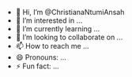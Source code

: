 - 👋 Hi, I’m @ChristianaNtumiAnsah
- 👀 I’m interested in ...
- 🌱 I’m currently learning ...
- 💞️ I’m looking to collaborate on ...
- 📫 How to reach me ...
- 😄 Pronouns: ...
- ⚡ Fun fact: ...

<!---
ChristianaNtumiAnsah/ChristianaNtumiAnsah is a ✨ special ✨ repository because its `README.md` (this file) appears on your GitHub profile.
You can click the Preview link to take a look at your changes.
--->
